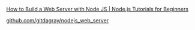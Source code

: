 [How to Build a Web Server with Node JS | Node.js Tutorials for Beginners](https://www.youtube.com/watch?v=3ZAKY-CDKog&list=PL0Zuz27SZ-6PFkIxaJ6Xx_X46avTM1aYw&index=5)

[github.com/gitdagray/nodejs_web_server](https://github.com/gitdagray/nodejs_web_server)